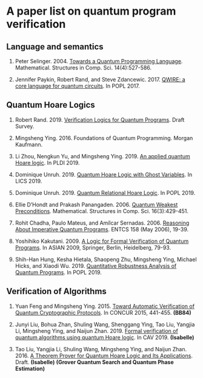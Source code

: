 # A paper list on quantum program verification

## Language and semantics

1. Peter Selinger. 2004. [Towards a Quantum Programming Language](https://www.mathstat.dal.ca/~selinger/papers/papers/qpl.pdf). Mathematical. Structures in Comp. Sci. 14(4):527-586.

2. Jennifer Paykin, Robert Rand, and Steve Zdancewic. 2017. [QWIRE: a core language for quantum circuits](https://dl.acm.org/citation.cfm?id=3009894). In POPL 2017.

## Quantum Hoare Logics

1. Robert Rand. 2019. [Verification Logics for Quantum Programs](https://arxiv.org/pdf/1904.04304). Draft Survey. 

2. Mingsheng Ying. 2016. Foundations of Quantum Programming. Morgan Kaufmann.

3. Li Zhou, Nengkun Yu, and Mingsheng Ying. 2019. [An applied quantum Hoare logic](https://dl.acm.org/citation.cfm?id=3314584). In PLDI 2019. 

4. Dominique Unruh. 2019. [Quantum Hoare Logic with Ghost Variables](http://kodu.ut.ee/~unruh/publications/ghosts.html). In LICS 2019.

5. Dominique Unruh. 2019. [Quantum Relational Hoare Logic](http://kodu.ut.ee/~unruh/publications/qrhl.html). In POPL 2019.

6. Ellie D’Hondt and Prakash Panangaden. 2006. [Quantum Weakest Preconditions](https://www.cs.mcgill.ca/~prakash/Pubs/weakest_mscs.pdf). Mathematical. Structures in Comp. Sci. 16(3):429-451.

7. Rohit Chadha, Paulo Mateus, and Amílcar Sernadas. 2006. [Reasoning About Imperative Quantum Programs](https://www.math.tecnico.ulisboa.pt/~rchadha/publications/06-CMS-quantlog10s.pdf). ENTCS 158 (May 2006), 19-39.

8. Yoshihiko Kakutani. 2009. [A Logic for Formal Verification of Quantum Programs](http://hagi.is.s.u-tokyo.ac.jp/~kakutani/files/asian09.pdf). In ASIAN 2009, Springer, Berlin, Heidelberg, 79-93.

9. Shih-Han Hung, Kesha Hietala, Shaopeng Zhu, Mingsheng Ying, Michael Hicks, and Xiaodi Wu. 2019. [Quantitative Robustness Analysis of Quantum Programs](https://dl.acm.org/ft_gateway.cfm?id=3290344). In POPL 2019. 

## Verification of Algorithms

1. Yuan Feng and Mingsheng Ying. 2015. [Toward Automatic Verification of Quantum Cryptographic Protocols](https://core.ac.uk/download/pdf/62920378.pdf). In CONCUR 2015, 441-455.  **(BB84)**

2. Junyi Liu, Bohua Zhan, Shuling Wang, Shenggang Ying, Tao Liu, Yangjia Li, Mingsheng Ying, and Naijun Zhan. 2019. [Formal verification of quantum algorithms using quantum Hoare logic](http://lcs.ios.ac.cn/~znj/papers/CAV2019b.pdf). In CAV 2019. **(Isabelle)**

3. Tao Liu, Yangjia Li, Shuling Wang, Mingsheng Ying, and Naijun Zhan. 2016. [A Theorem Prover for Quantum Hoare Logic and Its Applications](https://arxiv.org/pdf/1601.03835). Draft.  **(Isabelle)**  **(Grover Quantum Search and Quantum Phase Estimation)**

